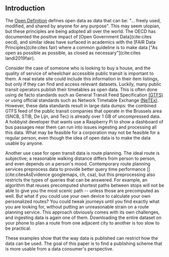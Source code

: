 ## Introduction

The [Open Definition](https://opendefinition.org/) defines open data as data that can be: "... freely used, modified, and shared by anyone for any purpose". This may seem utopian, but these principles are being adopted all over the world. The OECD has documented the positive impact of [Open Government Data](cite:cites oecd), and similar ideas have surfaced in academics with the [FAIR Data Principles](cite:cites fair) where a common guideline is to make data ["As open as possible as possible, as closed as necessary"](cite:cites landi2019fair). 

Consider the case of someone who is looking to buy a house, and the quality of service of wheelchair accessible public transit is important to them. A real estate site could include this information in their item listings, but only if they can find and access relevant datasets. Luckily, many public transit operators publish their timetables as open data. This is often done using de facto standards such as General Transit Feed Specification [(GTFS)](https://developers.google.com/transit/gtfs) or using official standards such as Network Timetable Exchange [(NeTEx)](http://netex-cen.eu/). However, these data standards result in large data dumps: the combined GTFS feed of the public transit companies that operate in the Brussels area (SNCB, STIB, De Lijn, and Tec) is already over 1 GB of uncompressed data. A hobbyist developer that wants use a Raspberry Pi to show a dashboard of bus passages near them can run into issues ingesting and processing all this data. What may be feasible for a corporation may not be feasible for a regular person, even though the idea of open data is to make the data usable by anyone. 

Another use case for open transit data is route planning. The ideal route is subjective; a reasonable walking distance differs from person to person, and even depends on a person's mood. Contemporary route planning services preprocess data to provide better query time performance [](cite:citesAsEvidence googlemaps, ch, csa), but this preprocessing also restricts the types of queries that can be answered. For example, an algorithm that reuses precomputed shortest paths between stops will not be able to give you the most scenic path -- unless those are precomputed as well. But what if you could use your own device to calculate your own personalized routes? You could tweak journeys until you find exactly what you are looking for, without putting an unreasonable strain on a route planning service. This approach obviously comes with its own challenges, and ingesting data is again one of them. Downloading the entire dataset on your phone to plan a route from one adjacent city to another is too slow to be practical. 

These examples show that the way data is published can restrict how the data can be used. The goal of this paper is to find a publishing scheme that is more usable from a data consumer's perspective.


